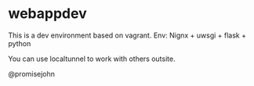 # webappdev
This is a dev environment based on vagrant.
Env:
  Nignx + uwsgi + flask + python

You can use localtunnel to work with others outsite.

@promisejohn